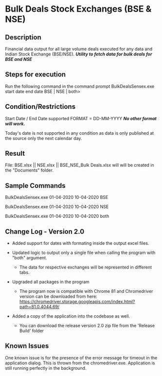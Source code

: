 # Bulk Deals Stock Exchanges (BSE & NSE)

## Description

Financial data output for all large volume deals executed for any data and Indian Stock Exchange (BSE/NSE).
***Utility to fetch data for bulk deals for BSE and NSE***

## Steps for execution

Run the following command in the command prompt
 BulkDealsSensex.exe start date end date BSE | NSE | both>

## Condition/Restrictions

 Start Date / End Date supported FORMAT = DD-MM-YYYY
 ***No other format will work.***

Today's date is not supported in any condition as data is only published at the source only the next calendar day.

## Result

 File: BSE.xlsx || NSE.xlsx || BSE_NSE_Bulk Deals.xlsx will will be created in the "Documents" folder.

## Sample Commands

 BulkDealsSensex.exe 01-04-2020 10-04-2020 BSE

 BulkDealsSensex.exe 01-04-2020 10-04-2020 NSE

 BulkDealsSensex.exe 01-04-2020 10-04-2020 both

## Change Log - Version 2.0

- Added support for dates with formating inside the output excel files.

- Updated logic to output only a single file when calling the program with "both" argument.
  - The data for respective exchanges will be represented in different tabs.

- Upgraded all packages in the program
  - The program now is compatible with Chrome 81 and Chromedriver version can be downloaded from here: 
  <https://chromedriver.storage.googleapis.com/index.html?path=81.0.4044.69/>

- Added a copy of the application into the codebase as well.
  - You can download the release version 2.0 zip file from the 'Release Build' folder

## Known Issues

One known issue is for the presence of the error message for timeout in the application dialog. This is thrown from the chromedriver.exe.
Application is still running perfectly in the background.
